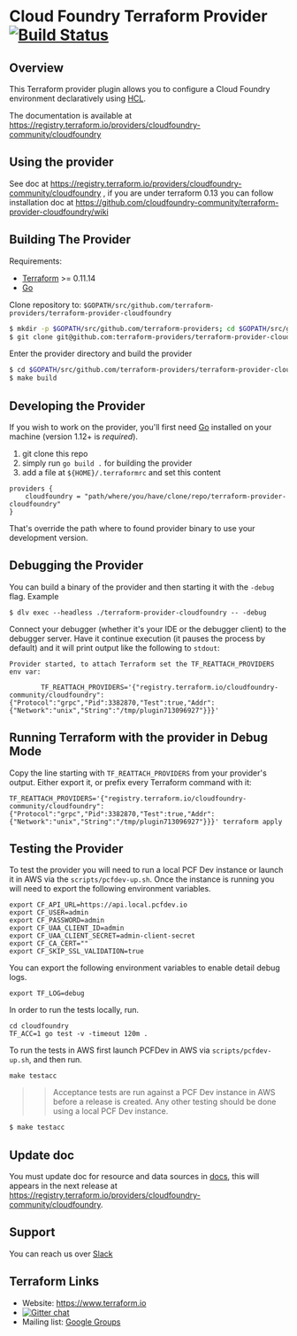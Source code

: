 # Cloud Foundry Terraform Provider [![Build Status](https://travis-ci.org/cloudfoundry-community/terraform-provider-cloudfoundry.svg?branch=master)](https://travis-ci.org/cloudfoundry-community/terraform-provider-cloudfoundry)


Overview
--------

This Terraform provider plugin allows you to configure a Cloud Foundry environment declaratively using [HCL](https://github.com/hashicorp/hcl). 


The documentation is available at https://registry.terraform.io/providers/cloudfoundry-community/cloudfoundry

Using the provider
------------------

See doc at https://registry.terraform.io/providers/cloudfoundry-community/cloudfoundry , if you are under terraform 0.13 you can follow installation doc at https://github.com/cloudfoundry-community/terraform-provider-cloudfoundry/wiki  

Building The Provider
---------------------

Requirements:
- [Terraform](https://www.terraform.io/downloads.html) >= 0.11.14
- [Go](https://golang.org/doc/install)

Clone repository to: `$GOPATH/src/github.com/terraform-providers/terraform-provider-cloudfoundry`

```sh
$ mkdir -p $GOPATH/src/github.com/terraform-providers; cd $GOPATH/src/github.com/terraform-providers
$ git clone git@github.com:terraform-providers/terraform-provider-cloudfoundry
```

Enter the provider directory and build the provider

```sh
$ cd $GOPATH/src/github.com/terraform-providers/terraform-provider-cloudfoundry
$ make build
```


Developing the Provider
-----------------------

If you wish to work on the provider, you'll first need [Go](http://www.golang.org) installed on your machine (version 1.12+ is *required*). 

1. git clone this repo
2. simply run `go build .` for building the provider
3. add a file at `${HOME}/.terraformrc` and set this content
```hcl
providers {
	cloudfoundry = "path/where/you/have/clone/repo/terraform-provider-cloudfoundry"
}
```

That's override the path where to found provider binary to use your development version. 


Debugging the Provider
----------------------

You can build a binary of the provider and then starting it with the `-debug` flag. Example

```shell
$ dlv exec --headless ./terraform-provider-cloudfoundry -- -debug
```

Connect your debugger (whether it's your IDE or the debugger client) to the debugger server. Have it continue execution (it pauses the process by default) and it will print output like the following to `stdout`:

```text
Provider started, to attach Terraform set the TF_REATTACH_PROVIDERS env var:

        TF_REATTACH_PROVIDERS='{"registry.terraform.io/cloudfoundry-community/cloudfoundry":{"Protocol":"grpc","Pid":3382870,"Test":true,"Addr":{"Network":"unix","String":"/tmp/plugin713096927"}}}'
```

Running Terraform with the provider in Debug Mode
-------------------------------------------------
Copy the line starting with `TF_REATTACH_PROVIDERS` from your provider's output. Either export it, or prefix every Terraform command with it:

```shell
TF_REATTACH_PROVIDERS='{"registry.terraform.io/cloudfoundry-community/cloudfoundry":{"Protocol":"grpc","Pid":3382870,"Test":true,"Addr":{"Network":"unix","String":"/tmp/plugin713096927"}}}' terraform apply
```

Testing the Provider
--------------------

To test the provider you will need to run a local PCF Dev instance or launch it in AWS via the `scripts/pcfdev-up.sh`. Once the instance is running you will need to export the following environment variables.

```
export CF_API_URL=https://api.local.pcfdev.io
export CF_USER=admin
export CF_PASSWORD=admin
export CF_UAA_CLIENT_ID=admin
export CF_UAA_CLIENT_SECRET=admin-client-secret
export CF_CA_CERT=""
export CF_SKIP_SSL_VALIDATION=true
```

You can export the following environment variables to enable detail debug logs.

```
export TF_LOG=debug
```

In order to run the tests locally, run.

```
cd cloudfoundry
TF_ACC=1 go test -v -timeout 120m .
```

To run the tests in AWS first launch PCFDev in AWS via `scripts/pcfdev-up.sh`, and then run.

```
make testacc
```

>> Acceptance tests are run against a PCF Dev instance in AWS before a release is created. Any other testing should be done using a local PCF Dev instance.

```sh
$ make testacc
```
Update doc
----------

You must update doc for resource and data sources in [docs](/docs), this will appears in the next release at https://registry.terraform.io/providers/cloudfoundry-community/cloudfoundry.

Support
-------

You can reach us over [Slack](https://cloudfoundry.slack.com/messages/C7JRBR8CV/)

Terraform Links
---------------

- Website: https://www.terraform.io
- [![Gitter chat](https://badges.gitter.im/hashicorp-terraform/Lobby.svg)](https://gitter.im/hashicorp-terraform/Lobby)
- Mailing list: [Google Groups](http://groups.google.com/group/terraform-tool)
